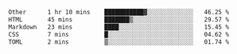 <!--START_SECTION:waka-->

```txt
Other      1 hr 10 mins    ███████████▓░░░░░░░░░░░░░   46.25 %
HTML       45 mins         ███████▒░░░░░░░░░░░░░░░░░   29.57 %
Markdown   23 mins         ████░░░░░░░░░░░░░░░░░░░░░   15.45 %
CSS        7 mins          █░░░░░░░░░░░░░░░░░░░░░░░░   04.62 %
TOML       2 mins          ▒░░░░░░░░░░░░░░░░░░░░░░░░   01.74 %
```

<!--END_SECTION:waka-->